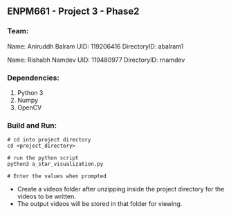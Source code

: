 ## ENPM661 - Project 3 - Phase2

### Team:
Name: Aniruddh Balram
UID: 119206416
DirectoryID: abalram1

Name: Rishabh Namdev 
UID: 119480977
DirectoryID: rnamdev

### Dependencies:
1) Python 3
2) Numpy
3) OpenCV

### Build and Run: 
```
# cd into project directory
cd <project_directory>

# run the python script
python3 a_star_visualization.py

# Enter the values when prompted

```
- Create a videos folder after unzipping inside the project directory for the videos to be written. 
- The output videos will be stored in that folder for viewing. 
